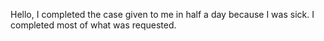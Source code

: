 Hello,
I completed the case given to me in half a day because I was sick.
I completed most of what was requested.
